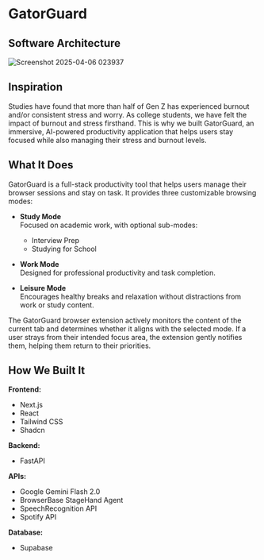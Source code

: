 # GatorGuard

## Software Architecture
![Screenshot 2025-04-06 023937](https://github.com/user-attachments/assets/3c826906-28f2-4af3-81cd-922a99a58977)
## Inspiration

Studies have found that more than half of Gen Z has experienced burnout and/or consistent stress and worry. As college students, we have felt the impact of burnout and stress firsthand. This is why we built GatorGuard, an immersive, AI-powered productivity application that helps users stay focused while also managing their stress and burnout levels.

## What It Does

GatorGuard is a full-stack productivity tool that helps users manage their browser sessions and stay on task. It provides three customizable browsing modes:

- **Study Mode**  
  Focused on academic work, with optional sub-modes:
  - Interview Prep
  - Studying for School

- **Work Mode**  
  Designed for professional productivity and task completion.

- **Leisure Mode**  
  Encourages healthy breaks and relaxation without distractions from work or study content.

The GatorGuard browser extension actively monitors the content of the current tab and determines whether it aligns with the selected mode. If a user strays from their intended focus area, the extension gently notifies them, helping them return to their priorities.

## How We Built It

**Frontend:**  
- Next.js  
- React  
- Tailwind CSS
- Shadcn

**Backend:**  
- FastAPI  

**APIs:**  
- Google Gemini Flash 2.0
- BrowserBase StageHand Agent
- SpeechRecognition API  
- Spotify API  

**Database:**  
- Supabase





